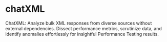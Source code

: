 # chatXML
ChatXML: Analyze bulk XML responses from diverse sources without external dependencies. Dissect performance metrics, scrutinize data, and identify anomalies effortlessly for insightful Performance Testing results.
